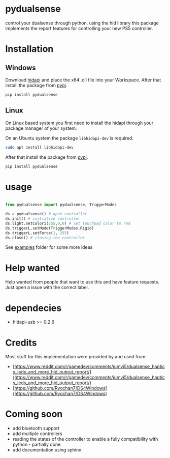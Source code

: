 # pydualsense
control your dualsense through python. using the hid library this package implements the report features for controlling your new PS5 controller. 

# Installation


## Windows 
Download [hidapi](https://github.com/libusb/hidapi/releases) and place the x64 .dll file into your Workspace. After that install the package from [pypi](https://pypi.org/project/pydualsense/). 

```bash
pip install pydualsense
```

## Linux

On Linux based system you first need to install the hidapi through your package manager of your system.

On an Ubuntu system the package ```libhidapi-dev``` is required.

```bash
sudo apt install libhidapi-dev
```

After that install the package from [pypi](https://pypi.org/project/pydualsense/). 

```bash
pip install pydualsense
```

# usage

```python

from pydualsense import pydualsense, TriggerModes

ds = pydualsense() # open controller
ds.init() # initialize controller
ds.light.setColorI(255,0,0) # set touchpad color to red
ds.triggerL.setMode(TriggerModes.Rigid)
ds.triggerL.setForce(1, 255)
ds.close() # closing the controller
```

See [examples](https://github.com/flok/pydualsense/tree/master/examples) folder for some more ideas

# Help wanted

Help wanted from people that want to use this and have feature requests. Just open a issue with the correct label.

# dependecies

- hidapi-usb >= 0.2.6

# Credits


Most stuff for this implementation were provided by and used from:


- [https://www.reddit.com/r/gamedev/comments/jumvi5/dualsense_haptics_leds_and_more_hid_output_report/](https://www.reddit.com/r/gamedev/comments/jumvi5/dualsense_haptics_leds_and_more_hid_output_report/)
- [https://github.com/Ryochan7/DS4Windows](https://github.com/Ryochan7/DS4Windows)

# Coming soon

- add bluetooth support
- add multiple controllers
- reading the states of the controller to enable a fully compatibility with python - partially done
- add documentation using sphinx
